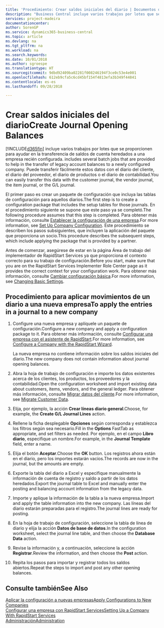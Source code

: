 ```yaml
---
title: 'Procedimiento: Crear saldos iniciales del diario | Documentos de Microsoft'
description: "Business Central incluye varios trabajos por lotes que se proporcionen para ayudar en la transferencia de saldos de cuenta heredados a una empresa recién configurada. Puede transferir fácilmente estos datos con registros en los diarios."
services: project-madeira
documentationcenter: 
author: SorenGP
ms.service: dynamics365-business-central
ms.topic: article
ms.devlang: na
ms.tgt_pltfrm: na
ms.workload: na
ms.search.keywords: 
ms.date: 10/01/2018
ms.author: sgroespe
ms.translationtype: HT
ms.sourcegitcommit: 9dbd92409ba02281f008246194f3ce0c53e4e001
ms.openlocfilehash: 612eb9cfa5c6cd45bf154f4813efa3b349f44841
ms.contentlocale: es-es
ms.lasthandoff: 09/28/2018

---
```

# <a name="create-journal-opening-balances"></a><span data-ttu-id="4917f-104">Crear saldos iniciales del diario</span><span class="sxs-lookup"><span data-stu-id="4917f-104">Create Journal Opening Balances</span></span>
[!INCLUDE[d365fin](includes/d365fin_md.md)] <span data-ttu-id="4917f-105">incluye varios trabajos por lotes que se proporcionen para ayudar en la transferencia de saldos de cuenta heredados a una empresa recién configurada.</span><span class="sxs-lookup"><span data-stu-id="4917f-105"> includes several batch jobs that are provided to help in the transfer of legacy account balances to a newly configured company.</span></span> <span data-ttu-id="4917f-106">Puede transferir fácilmente estos datos con el diario del cliente, el diario del proveedor, el diario de productos o el diario de contabilidad.</span><span class="sxs-lookup"><span data-stu-id="4917f-106">You can easily transfer this data with the customer journal, the vendor journal, the item journal, or the G/L journal.</span></span>

<span data-ttu-id="4917f-107">El primer paso es crear un paquete de configuración que incluya las tablas de configuración para aquellos diarios.</span><span class="sxs-lookup"><span data-stu-id="4917f-107">The first step is to create a configuration package that includes the setup tables for those journals.</span></span> <span data-ttu-id="4917f-108">En el procedimiento siguiente se supone que este paso ya se completó.</span><span class="sxs-lookup"><span data-stu-id="4917f-108">The following procedure assumes that this step is completed.</span></span> <span data-ttu-id="4917f-109">Para obtener más información, consulte [Establecer la configuración de una empresa](admin-set-up-company-configuration.md).</span><span class="sxs-lookup"><span data-stu-id="4917f-109">For more information, see [Set Up Company Configuration](admin-set-up-company-configuration.md).</span></span> <span data-ttu-id="4917f-110">Este procedimiento se describen los pasos subsiguientes, que incluyen la aplicación del paquete que proporciona un socio.</span><span class="sxs-lookup"><span data-stu-id="4917f-110">This procedure describes the subsequent steps, which include applying the package that is provided by a partner.</span></span>  

<span data-ttu-id="4917f-111">Antes de comenzar, asegúrese de estar en la página Área de trabajo del implementador de RapidStart Services ya que proporciona el contexto correcto para su trabajo de configuración.</span><span class="sxs-lookup"><span data-stu-id="4917f-111">Before you start, make sure that you are on the RapidStart Services Implementer Role Center page as it provides the correct context for your configuration work.</span></span> <span data-ttu-id="4917f-112">Para obtener más información, consulte [Cambiar configuración básica](ui-change-basic-settings.md).</span><span class="sxs-lookup"><span data-stu-id="4917f-112">For more information, see [Changing Basic Settings](ui-change-basic-settings.md).</span></span>

## <a name="to-apply-the-entries-in-a-journal-to-a-new-company"></a><span data-ttu-id="4917f-113">Procedimiento para aplicar movimientos de un diario a una nueva empresa</span><span class="sxs-lookup"><span data-stu-id="4917f-113">To apply the entries in a journal to a new company</span></span>  
1. <span data-ttu-id="4917f-114">Configure una nueva empresa y aplíquele un paquete de configuración.</span><span class="sxs-lookup"><span data-stu-id="4917f-114">Configure a new company and apply a configuration package to it.</span></span> <span data-ttu-id="4917f-115">Para obtener más información, consulte [Configurar una empresa con el asistente de RapidStart](admin-how-to-configure-a-company-with-the-rapidstart-wizard.md).</span><span class="sxs-lookup"><span data-stu-id="4917f-115">For more information, see [Configure a Company with the RapidStart Wizard](admin-how-to-configure-a-company-with-the-rapidstart-wizard.md).</span></span>  

    <span data-ttu-id="4917f-116">La nueva empresa no contiene información sobre los saldos iniciales del diario.</span><span class="sxs-lookup"><span data-stu-id="4917f-116">The new company does not contain information about journal opening balances.</span></span>  

2. <span data-ttu-id="4917f-117">Abra la hoja de trabajo de configuración e importe los datos existentes acerca de los clientes, los productos, los proveedores y la contabilidad.</span><span class="sxs-lookup"><span data-stu-id="4917f-117">Open the configuration worksheet and import existing data about customers, items, vendors, and the general ledger.</span></span> <span data-ttu-id="4917f-118">Para obtener más información, consulte [Migrar datos del cliente](admin-migrate-customer-data.md).</span><span class="sxs-lookup"><span data-stu-id="4917f-118">For more information, see [Migrate Customer Data](admin-migrate-customer-data.md).</span></span>  
3. <span data-ttu-id="4917f-119">Elija, por ejemplo, la acción **Crear líneas diario general**.</span><span class="sxs-lookup"><span data-stu-id="4917f-119">Choose, for example, the **Create G/L Journal Lines** action.</span></span>  
4. <span data-ttu-id="4917f-120">Rellene la ficha desplegable **Opciones** según corresponda y establezca los filtros según sea necesario.</span><span class="sxs-lookup"><span data-stu-id="4917f-120">Fill in the **Options** FastTab as appropriate, and set filters as needed.</span></span> <span data-ttu-id="4917f-121">Por ejemplo, en el campo **Libro diario**, especifique un nombre.</span><span class="sxs-lookup"><span data-stu-id="4917f-121">For example, in the **Journal Template** field, enter a name.</span></span>  
5. <span data-ttu-id="4917f-122">Elija el botón **Aceptar**.</span><span class="sxs-lookup"><span data-stu-id="4917f-122">Choose the **OK** button.</span></span> <span data-ttu-id="4917f-123">Los registros ahora están en el diario, pero los importes estarán vacíos.</span><span class="sxs-lookup"><span data-stu-id="4917f-123">The records are now in the journal, but the amounts are empty.</span></span>  
6. <span data-ttu-id="4917f-124">Exporte la tabla del diario a Excel y especifique manualmente la información de cuenta de registro y saldo a partir de los datos heredados.</span><span class="sxs-lookup"><span data-stu-id="4917f-124">Export the journal table to Excel and manually enter the posting and balancing account information from the legacy data.</span></span>
7. <span data-ttu-id="4917f-125">Importe y aplique la información de la tabla a la nueva empresa.</span><span class="sxs-lookup"><span data-stu-id="4917f-125">Import and apply the table information into the new company.</span></span> <span data-ttu-id="4917f-126">Las líneas del diario estarán preparadas para el registro.</span><span class="sxs-lookup"><span data-stu-id="4917f-126">The journal lines are ready for posting.</span></span>  
8. <span data-ttu-id="4917f-127">En la hoja de trabajo de configuración, seleccione la tabla de línea de diario y elija la acción **Datos de base de datos**.</span><span class="sxs-lookup"><span data-stu-id="4917f-127">In the configuration worksheet, select the journal line table, and then choose the **Database Data** action.</span></span>  
9. <span data-ttu-id="4917f-128">Revise la información y, a continuación, seleccione la acción **Registrar**.</span><span class="sxs-lookup"><span data-stu-id="4917f-128">Review the information, and then choose the **Post** action.</span></span>  
10. <span data-ttu-id="4917f-129">Repita los pasos para importar y registrar todos los saldos abiertos.</span><span class="sxs-lookup"><span data-stu-id="4917f-129">Repeat the steps to import and post any other opening balances.</span></span>  

## <a name="see-also"></a><span data-ttu-id="4917f-130">Consulte también</span><span class="sxs-lookup"><span data-stu-id="4917f-130">See Also</span></span>  
[<span data-ttu-id="4917f-131">Aplicar la configuración a nuevas empresas</span><span class="sxs-lookup"><span data-stu-id="4917f-131">Apply Configurations to New Companies</span></span>](admin-apply-configuration-to-new-companies.md)  
[<span data-ttu-id="4917f-132">Configurar una empresa con RapidStart Services</span><span class="sxs-lookup"><span data-stu-id="4917f-132">Setting Up a Company With RapidStart Services</span></span>](admin-set-up-a-company-with-rapidstart.md)  
[<span data-ttu-id="4917f-133">Administración</span><span class="sxs-lookup"><span data-stu-id="4917f-133">Administration</span></span>](admin-setup-and-administration.md)


